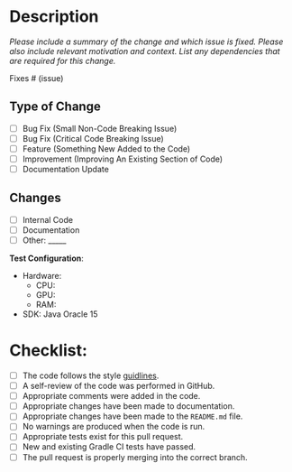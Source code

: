 # Description

*Please include a summary of the change and which issue is fixed. Please also include relevant motivation and context. List any dependencies that are required for this change.*

Fixes # (issue)

## Type of Change

- [ ] Bug Fix (Small Non-Code Breaking Issue)
- [ ] Bug Fix (Critical Code Breaking Issue)
- [ ] Feature (Something New Added to the Code)
- [ ] Improvement (Improving An Existing Section of Code)
- [ ] Documentation Update

## Changes

- [ ] Internal Code
- [ ] Documentation
- [ ] Other: _____

**Test Configuration**:
* Hardware:
    - CPU: 
    - GPU: 
    - RAM:
* SDK: Java Oracle 15

# Checklist:

- [ ] The code follows the style [guidlines]().
- [ ] A self-review of the code was performed in GitHub.
- [ ] Appropriate comments were added in the code.
- [ ] Appropriate changes have been made to documentation.
- [ ] Appropriate changes have been made to the `README.md` file.
- [ ] No warnings are produced when the code is run.
- [ ] Appropriate tests exist for this pull request.
- [ ] New and existing Gradle CI tests have passed.
- [ ] The pull request is properly merging into the correct branch.